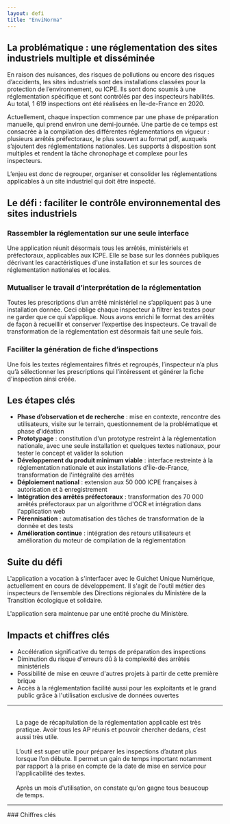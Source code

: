 ```yaml
---
layout: defi
title: "EnviNorma"
---
```


## La problématique : une réglementation des sites industriels multiple et disséminée

En raison des nuisances, des risques de pollutions ou encore des risques d’accidents, les sites industriels sont des installations classées pour la protection de l’environnement, ou ICPE. Ils sont donc soumis à une réglementation spécifique et sont contrôlés par des inspecteurs habilités. Au total, 1 619 inspections ont été réalisées en Île-de-France en 2020.

Actuellement, chaque inspection commence par une phase de préparation manuelle, qui prend environ une demi-journée. Une partie de ce temps est consacrée à la compilation des différentes réglementations en vigueur : plusieurs arrêtés préfectoraux, le plus souvent au format pdf, auxquels s’ajoutent des réglementations nationales. Les supports à disposition sont multiples et rendent la tâche chronophage et complexe pour les inspecteurs.

L’enjeu est donc de regrouper, organiser et consolider les réglementations applicables à un site industriel qui doit être inspecté.

## Le défi : faciliter le contrôle environnemental des sites industriels

### Rassembler la réglementation sur une seule interface

Une application réunit désormais tous les arrêtés, ministériels et préfectoraux, applicables aux ICPE. Elle se base sur les données publiques décrivant les caractéristiques d'une installation et sur les sources de réglementation nationales et locales.

### Mutualiser le travail d’interprétation de la réglementation

Toutes les prescriptions d’un arrêté ministériel ne s’appliquent pas à une installation donnée. Ceci oblige chaque inspecteur à filtrer les textes pour ne garder que ce qui s’applique.
Nous avons enrichi le format des arrêtés de façon à recueillir et conserver l’expertise des inspecteurs. Ce travail de transformation de la réglementation est désormais fait une seule fois.

### Faciliter la génération de fiche d’inspections

Une fois les textes réglementaires filtrés et regroupés, l’inspecteur n’a plus qu’à sélectionner les prescriptions qui l’intéressent et générer la fiche d'inspection ainsi créée.

## Les étapes clés

- **Phase d’observation et de recherche** : mise en contexte, rencontre des utilisateurs, visite sur le terrain, questionnement de la problématique et phase d’idéation
- **Prototypage** : constitution d'un prototype restreint à la réglementation nationale, avec une seule installation et quelques textes nationaux, pour tester le concept et valider la solution
- **Développement du produit minimum viable** : interface restreinte à la réglementation nationale et aux installations d'Île-de-France, transformation de l'intégralité des arrêtés
- **Déploiement national** : extension aux 50 000 ICPE françaises à autorisation et à enregistrement
- **Intégration des arrêtés préfectoraux** : transformation des 70 000 arrêtés préfectoraux par un algorithme d'OCR et intégration dans l'application web
- **Pérennisation** : automatisation des tâches de transformation de la donnée et des tests
- **Amélioration continue** : intégration des retours utilisateurs et amélioration du moteur de compilation de la réglementation

## Suite du défi

L'application a vocation à s'interfacer avec le Guichet Unique Numérique, actuellement en cours de développement. Il s'agit de l'outil métier des inspecteurs de l’ensemble des Directions régionales du Ministère de la Transition écologique et solidaire.

L'application sera maintenue par une entité proche du Ministère.

## Impacts et chiffres clés

- Accélération significative du temps de préparation des inspections
- Diminution du risque d'erreurs dû à la complexité des arrêtés ministériels
- Possibilité de mise en œuvre d'autres projets à partir de cette première brique
- Accès à la réglementation facilité aussi pour les exploitants et le grand public grâce à l'utilisation exclusive de données ouvertes

<hr>

<div class="row" >
    <div class="small-4 columns">
        <i class='fa fa-quote-left' style='opacity: 0.4'> </i><br/> La page de récapitulation de la réglementation applicable est très pratique. Avoir tous les AP réunis et pouvoir chercher dedans, c’est aussi très utile.<br/> <i class='fa fa-quote-right right' style='opacity: 0.4'> </i> 
    </div>
    <div class="small-4 columns">
        <i class='fa fa-quote-left' style='opacity: 0.4'> </i> <br/>L’outil est super utile pour préparer les inspections d’autant plus lorsque l’on débute. Il permet un gain de temps important notamment par rapport à la prise en compte de la date de mise en service pour l’applicabilité des textes.<br/> <i class='fa fa-quote-right right' style='opacity: 0.4'> </i> 
    </div>
    <div class="small-4 columns">
        <i class='fa fa-quote-left' style='opacity: 0.4'> </i> <br/>Après un mois d'utilisation, on constate qu'on gagne tous beaucoup de temps.<br/> <i class='fa fa-quote-right right' style='opacity: 0.4'> </i> 
    </div>
</div>
<hr>
### Chiffres clés
